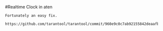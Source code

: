 #Realtime Clock in aten

	Fortunately an easy fix.

	https://github.com/tarantool/tarantool/commit/960e9c0c7ab92155842deaafb40bf240501c8145


